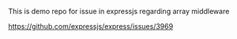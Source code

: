 This is demo repo for issue in expressjs regarding array middleware

https://github.com/expressjs/express/issues/3969
